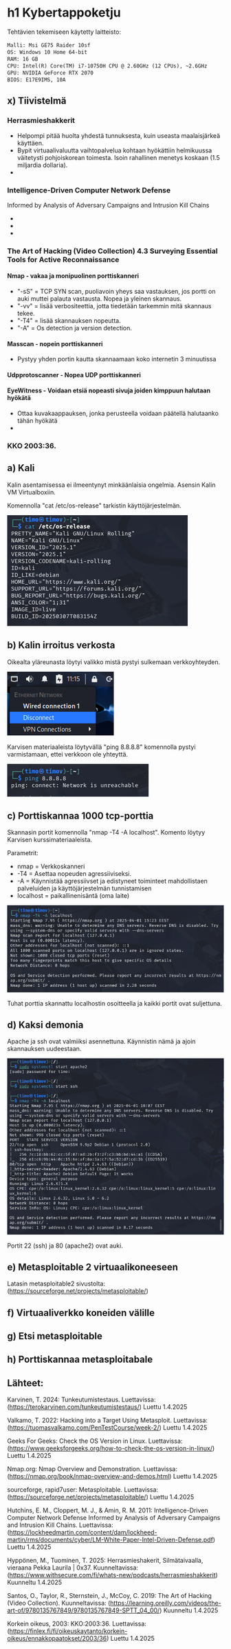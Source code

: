 # h1 Kybertappoketju

Tehtävien tekemiseen käytetty laitteisto:

    Malli: Msi GE75 Raider 10sf
    OS: Windows 10 Home 64-bit
    RAM: 16 GB
    CPU: Intel(R) Core(TM) i7-10750H CPU @ 2.60GHz (12 CPUs), ~2.6GHz
    GPU: NVIDIA GeForce RTX 2070
    BIOS: E17E9IMS, 10A

## x) Tiivistelmä

### Herrasmieshakkerit
* Helpompi pitää huolta yhdestä tunnuksesta, kuin useasta maalaisjärkeä käyttäen.
* Bypit virtuaalivaluutta vaihtopalvelua kohtaan hyökättiin helmikuussa väitetysti pohjoiskorean toimesta. Isoin rahallinen menetys koskaan (1.5 miljardia dollaria).
* 

### Intelligence-Driven Computer Network Defense
Informed by Analysis of Adversary Campaigns and
Intrusion Kill Chains

*
*
*

### The Art of Hacking (Video Collection) 4.3 Surveying Essential Tools for Active Reconnaissance

#### Nmap - vakaa ja monipuolinen porttiskanneri
* "-sS" = TCP SYN scan, puoliavoin yheys saa vastauksen, jos portti on auki muttei palauta vastausta. Nopea ja yleinen skannaus.
* "-vv" = lisää verbositeettia, jotta tiedetään tarkemmin mitä skannaus tekee.
* "-T4" = lisää skannauksen nopeutta.
* "-A" = Os detection ja version detection. 

#### Masscan - nopein porttiskanneri
* Pystyy yhden portin kautta skannaamaan koko internetin 3 minuutissa

#### Udpprotoscanner - Nopea UDP porttiskanneri

#### EyeWitness - Voidaan etsiä nopeasti sivuja joiden kimppuun halutaan hyökätä
* Ottaa kuvakaappauksen, jonka perusteella voidaan päätellä halutaanko tähän hyökätä
* 

### KKO 2003:36.

## a) Kali

Kalin asentamisessa ei ilmeentynyt minkäänlaisia ongelmia. Asensin Kalin VM Virtualboxiin.

Komennolla "cat /etc/os-release" tarkistin käyttöjärjestelmän.

![a](images/h1_a.png)

## b) Kalin irroitus verkosta

Oikealta yläreunasta löytyi valikko mistä pystyi sulkemaan verkkoyhteyden.

![b](images/h1_b1.png)

Karvisen materiaaleista löytyvällä "ping 8.8.8.8" komennolla pystyi varmistamaan, ettei verkkoon ole yhteyttä.

![b](images/h1_b2.png)

## c) Porttiskannaa 1000 tcp-porttia

Skannasin portit komennolla "nmap -T4 -A localhost". Komento löytyy Karvisen kurssimateriaaleista.

Parametrit:
* nmap = Verkkoskanneri
* -T4 = Asettaa nopeuden agressiiviseksi.
* -A = Käynnistää agressiivset ja edistyneet toiminteet mahdollistaen palveluiden ja käyttöjärjestelmän tunnistamisen
* localhost = paikallinenisäntä (oma laite)

![c](images/h1_c1.png)

Tuhat porttia skannattu localhostin osoitteella ja kaikki portit ovat suljettuna.

## d) Kaksi demonia

Apache ja ssh ovat valmiiksi asennettuna. Käynnistin nämä ja ajoin skannauksen uudeestaan.

![d](images/h1_d1.png)

Portit 22 (ssh) ja 80 (apache2) ovat auki.

## e) Metasploitable 2 virtuaalikoneeseen

Latasin metasploitable2 sivustolta: (https://sourceforge.net/projects/metasploitable/)

## f) Virtuaaliverkko koneiden välille

## g) Etsi metasploitable

## h) Porttiskannaa metasploitabale

## Lähteet:

Karvinen, T. 2024: Tunkeutumistestaus. Luettavissa: (https://terokarvinen.com/tunkeutumistestaus/) Luettu 1.4.2025

Valkamo, T. 2022: Hacking into a Target Using Metasploit. Luettavissa: (https://tuomasvalkamo.com/PenTestCourse/week-2/) Luettu 1.4.2025

Geeks For Geeks: Check the OS Version in Linux. Luettavissa: (https://www.geeksforgeeks.org/how-to-check-the-os-version-in-linux/) Luettu 1.4.2025

Nmap.org: Nmap Overview and Demonstration. Luettavissa: (https://nmap.org/book/nmap-overview-and-demos.html) Luettu 1.4.2025

sourceforge, rapid7user: Metasploitable. Luettavissa: (https://sourceforge.net/projects/metasploitable/) Luettu 1.4.2025

Hutchins, E. M., Cloppert, M. J., & Amin, R. M. 2011: Intelligence-Driven Computer Network Defense
Informed by Analysis of Adversary Campaigns and
Intrusion Kill Chains. Luettavissa: (https://lockheedmartin.com/content/dam/lockheed-martin/rms/documents/cyber/LM-White-Paper-Intel-Driven-Defense.pdf) Luettu 1.4.2025

Hyppönen, M., Tuominen, T. 2025: Herrasmieshakerit, Silmätaivaalla, vieraana Pekka Laurila | 0x37. Kuunneltavissa: (https://www.withsecure.com/fi/whats-new/podcasts/herrasmieshakkerit) Kuunneltu 1.4.2025

Santos, O., Taylor, R., Sternstein, J., McCoy, C. 2019: The Art of Hacking (Video Collection). Kuunneltavissa: (https://learning.oreilly.com/videos/the-art-of/9780135767849/9780135767849-SPTT_04_00/) Kuunneltu 1.4.2025

Korkein oikeus, 2003: KKO:2003:36. Luettavissa: (https://finlex.fi/fi/oikeuskaytanto/korkein-oikeus/ennakkopaatokset/2003/36) Luettu 1.4.2025
